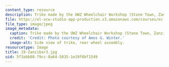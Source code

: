 ```yaml
---
content_type: resource
description: Trike made by the UWZ Wheelchair Workshop (Stone Town, Zanzibar, Tanzania).
file: https://ol-ocw-studio-app-production.s3.amazonaws.com/courses/ec-721-wheelchair-design-in-developing-countries-spring-2009/5f3abb8879cc8a6458351e19f6bf1549_19-Zanzibar3.jpg
file_type: image/jpeg
image_metadata:
  caption: Trike made by the UWZ Wheelchair Workshop (Stone Town, Zanzibar, Tanzania).
  credit: 'Credit: Photo courtesy of Amos G. Winter.'
  image-alt: Side view of trike, rear wheel assembly.
resourcetype: Image
title: 19-Zanzibar3.jpg
uid: 5f3abb88-79cc-8a64-5835-1e19f6bf1549
---
```

